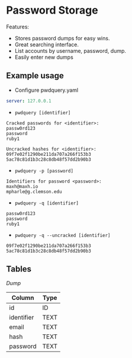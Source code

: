 # Password Storage

Features:
* Stores password dumps for easy wins.
* Great searching interface.
* List accounts by username, password, dump.
* Easily enter new dumps

## Example usage

* Configure pwdquery.yaml

```yaml
server: 127.0.0.1
```

* `pwdquery [identifier]`

```
Cracked passwords for <identifier>:
passw0rd123
password
ruby1

Uncracked hashes for <identifier>:
09f7e02f1290be211da707a266f153b3
5ac78c81d1b3c28c8db48f57dd2b90b3
```

* `pwdquery -p [password]`

```
Identifiers for password <password>:
maxh@maxh.io
mpharle@g.clemson.edu
```

* `pwdquery -q [identifier]`

```
passw0rd123
password
ruby1
```

* `pwdquery -q --uncracked [identifier]`

```
09f7e02f1290be211da707a266f153b3
5ac78c81d1b3c28c8db48f57dd2b90b3
```

## Tables

_Dump_

| Column     | Type |
|------------|------|
| id         | ID   |
| identifier | TEXT |
| email      | TEXT |
| hash       | TEXT |
| password   | TEXT |
